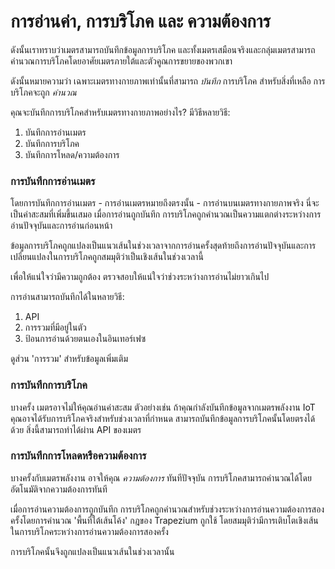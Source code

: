 # การอ่านค่า, การบริโภค และ ความต้องการ

ดังนั้นเราทราบว่าเมตรสามารถบันทึกข้อมูลการบริโภค และทั้งเมตรเสมือนจริงและกลุ่มเมตรสามารถคำนวณการบริโภคโดยอาศัยเมตรภายใต้และตัวคูณการขยายของพวกเขา

ดังนั้นหมายความว่า เฉพาะเมตรทางกายภาพเท่านั้นที่สามารถ _บันทึก_ การบริโภค สำหรับสิ่งที่เหลือ การบริโภคจะถูก _คำนวณ_

คุณจะบันทึกการบริโภคสำหรับเมตรทางกายภาพอย่างไร? มีวิธีหลายวิธี:

1. บันทึกการอ่านเมตร
2. บันทึกการบริโภค
3. บันทึกการโหลด/ความต้องการ

### การบันทึกการอ่านเมตร

โดยการบันทึกการอ่านเมตร - การอ่านเมตรหมายถึงตรงนั้น - การอ่านบนเมตรทางกายภาพจริง นี่จะเป็นค่าสะสมที่เพิ่มขึ้นเสมอ เมื่อการอ่านถูกบันทึก การบริโภคถูกคำนวณเป็นความแตกต่างระหว่างการอ่านปัจจุบันและการอ่านก่อนหน้า

ข้อมูลการบริโภคถูกแปลงเป็นแนวเส้นในช่วงเวลาจากการอ่านครั้งสุดท้ายถึงการอ่านปัจจุบันและการเปลี่ยนแปลงในการบริโภคถูกสมมุติว่าเป็นเชิงเส้นในช่วงเวลานี้

เพื่อให้แน่ใจว่ามีความถูกต้อง ตรวจสอบให้แน่ใจว่าช่วงระหว่างการอ่านไม่ยาวเกินไป

การอ่านสามารถบันทึกได้ในหลายวิธี:

1. API
2. การรวมที่มีอยู่ในตัว
3. ป้อนการอ่านด้วยตนเองในอินเทอร์เฟซ

ดูส่วน 'การรวม' สำหรับข้อมูลเพิ่มเติม

### การบันทึกการบริโภค

บางครั้ง เมตรอาจไม่ให้คุณอ่านค่าสะสม ตัวอย่างเช่น ถ้าคุณกำลังบันทึกข้อมูลจากเมตรพลังงาน IoT คุณอาจได้รับการบริโภคจริงสำหรับช่วงเวลาที่กำหนด สามารถบันทึกข้อมูลการบริโภคนั้นโดยตรงได้ด้วย สิ่งนี้สามารถทำได้ผ่าน API ของเมตร

### การบันทึกการโหลดหรือความต้องการ

บางครั้งกับเมตรพลังงาน อาจให้คุณ _ความต้องการ_ ทันทีปัจจุบัน การบริโภคสามารถคำนวณได้โดยอัตโนมัติจากความต้องการทันที

เมื่อการอ่านความต้องการถูกบันทึก การบริโภคถูกคำนวณสำหรับช่วงระหว่างการอ่านความต้องการสองครั้งโดยการคำนวณ 'พื้นที่ใต้เส้นโค้ง' กฎของ Trapezium ถูกใช้ โดยสมมุติว่ามีการเติบโตเชิงเส้นในการบริโภคระหว่างการอ่านความต้องการสองครั้ง

การบริโภคนั้นจึงถูกแปลงเป็นแนวเส้นในช่วงเวลานั้น